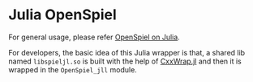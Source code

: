 # Julia OpenSpiel

For general usage, please refer [OpenSpiel on Julia](https://openspiel.readthedocs.io/en/latest/julia.html).

For developers, the basic idea of this Julia wrapper is that, a shared lib named `libspieljl.so` is built with the help of [CxxWrap.jl](https://github.com/JuliaInterop/CxxWrap.jl) and then it is wrapped in the `OpenSpiel_jll` module.
